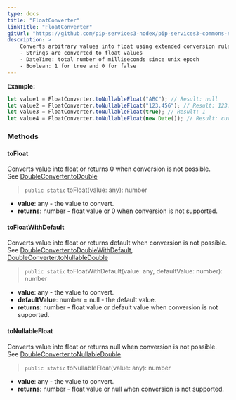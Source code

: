 ```yaml
---
type: docs
title: "FloatConverter"
linkTitle: "FloatConverter"
gitUrl: "https://github.com/pip-services3-nodex/pip-services3-commons-nodex"
description: > 
    Converts arbitrary values into float using extended conversion rules:
    - Strings are converted to float values
    - DateTime: total number of milliseconds since unix epoсh
    - Boolean: 1 for true and 0 for false
---
```



**Example:**

```typescript
let value1 = FloatConverter.toNullableFloat("ABC"); // Result: null
let value2 = FloatConverter.toNullableFloat("123.456"); // Result: 123.456
let value3 = FloatConverter.toNullableFloat(true); // Result: 1
let value4 = FloatConverter.toNullableFloat(new Date()); // Result: current milliseconds

```

### Methods

#### toFloat
Converts value into float or returns 0 when conversion is not possible.  
See [DoubleConverter.toDouble](../double_converter/#todouble)

> `public static` toFloat(value: any): number

- **value**: any - the value to convert.
- **returns**: number - float value or 0 when conversion is not supported.

#### toFloatWithDefault
Converts value into float or returns default when conversion is not possible.  
See [DoubleConverter.toDoubleWithDefault](../double_converter/#todoublewithdefault),  
[DoubleConverter.toNullableDouble](../double_converter/#tonullabledouble)

> `public static` toFloatWithDefault(value: any, defaultValue: number): number

- **value**: any - the value to convert.
- **defaultValue**: number = null - the default value.
- **returns**: number - float value or default value when conversion is not supported.

#### toNullableFloat
Converts value into float or returns null when conversion is not possible.  
See [DoubleConverter.toNullableDouble](../double_converter/#tonullabledouble)

> `public static` toNullableFloat(value: any): number

- **value**: any - the value to convert.
- **returns**: number - float value or null when conversion is not supported.
